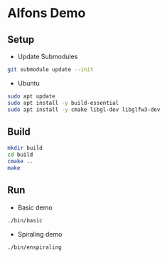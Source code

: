 # Alfons Demo

## Setup

* Update Submodules

```bash
git submodule update --init
```

* Ubuntu

```bash
sudo apt update
sudo apt install -y build-essential
sudo apt install -y cmake libgl-dev libglfw3-dev
```

## Build


```bash
mkdir build
cd build
cmake ..
make
```

## Run

* Basic demo

```bash
./bin/basic
```
* Spiraling demo

```bash
./bin/enspiraling
```
